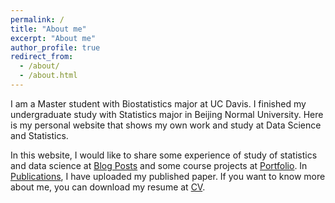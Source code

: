 ```yaml
---
permalink: /
title: "About me"
excerpt: "About me"
author_profile: true
redirect_from: 
  - /about/
  - /about.html
---
```


I am a Master student with Biostatistics major at UC Davis. I finished my undergraduate study with Statistics major in Beijing Normal University. Here is my personal website that shows my own work and study at Data Science and Statistics. <br/>

In this website,  I would like to share some experience of study of statistics and data science at [Blog Posts](https://zhikuanquan.com/year-archive/) and some course projects at [Portfolio](https://zhikuanquan.com/portfolio/). In [Publications](https://zhikuanquan.com/publications/), I have uploaded my published paper. If you want to know more about me, you can download my resume at [CV](https://zhikuanquan.com/cv/). 

